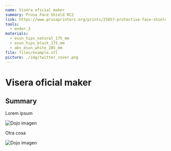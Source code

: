 ```yaml
---
name: Visera oficial maker
summary: Prusa Face Shield RC2
link: https://www.prusaprinters.org/prints/25857-protective-face-shield-
tools:
  - ender_3
materials:
  - esun_hips_natural_175_mm
  - esun_hips_black_175_mm
  - abs_esun_white_285_mm
file: files/example.stl
picture: ./img/twitter_cover.png
---
```


# Visera oficial maker

## Summary

Lorem ipsum

![Dojo imagen](./img/twitter_cover.png)

Otra cosa

![Dojo imagen](./img/twitter_cover.png)
